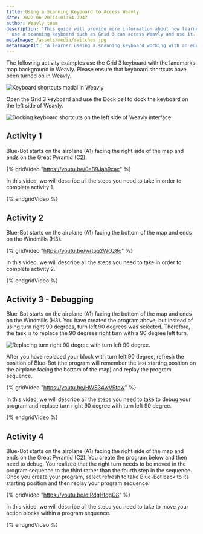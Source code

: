 ```yaml
---
title: Using a Scanning Keyboard to Access Weavly
date: 2022-06-20T14:01:54.294Z
author: Weavly team
description: "This guide will provide more information about how learners who
  use a scanning keyboard such as Grid 3 can access Weavly and use it. "
metaImage: /assets/media/switches.jpg
metaImageAlt: "A learner useing a scanning keyboard working with an educator and laughing. "
---
```

The following activity examples use the Grid 3 keyboard with the landmarks map background in Weavly. Please ensure that keyboard shortcuts have been turned on in Weavly. 

![Keyboard shortcuts modal in Weavly](/assets/media/grid-3.jpg "Turning keyboard shortcuts ON in Weavly")

 Open the Grid 3 keyboard and use the Dock cell to dock the keyboard on the left side of Weavly. 

![Docking keyboard shortcuts on the left side of Weavly interface. ](/assets/media/picture2.png "Docking keyboard shortcuts on the left side of Weavly interface. ")

## Activity 1

Blue-Bot starts on the airplane (A1) facing the right side of the map and ends on the Great Pyramid (C2). 

{% gridVideo "https://youtu.be/0eB9Jah9cac" %}

In this video, we will describe all the steps you need to take in order to complete activity 1.

{% endgridVideo %}

## Activity 2

Blue-Bot starts on the airplane (A1) facing the bottom of the map and ends on the Windmills (H3). 

{% gridVideo "https://youtu.be/wrtpq2WOz8o" %}

In this video, we will describe all the steps you need to take in order to complete activity 2.

{% endgridVideo %}

## Activity 3 - Debugging

Blue-Bot starts on the airplane (A1) facing the bottom of the map and ends on the Windmills (H3). You have created the program above, but instead of using turn right 90 degrees, turn left 90 degrees was selected. Therefore, the task is to replace the 90 degrees right turn with a 90 degree left turn. 

![Replacing turn right 90 degree with turn left 90 degree. ](/assets/media/picture21.png "Debugging the program by replacing turn right 90 degree with turn left 90 degree. ")

After you have replaced your block with turn left 90 degree, refresh the position of Blue-Bot (the program will remember the last starting position on the airplane facing the bottom of the map) and replay the program sequence. 

{% gridVideo "https://youtu.be/HWS34wV9tow" %}

In this video, we will describe all the steps you need to take to debug your program and replace turn right 90 degree with turn left 90 degree.

{% endgridVideo %}

## Activity 4

Blue-Bot starts on the airplane (A1) facing the right side of the map and ends on the Great Pyramid (C2). You create the program below and then need to debug. You realized that the right turn needs to be moved in the program sequence to the third rather than the fourth step in the sequence. Once you create your program, select refresh to take Blue-Bot back to its starting position and then replay your program sequence. 

{% gridVideo "https://youtu.be/dIRdgHtdgO8" %}

In this video, we will describe all the steps you need to take to move your action blocks within a program sequence.

{% endgridVideo %}